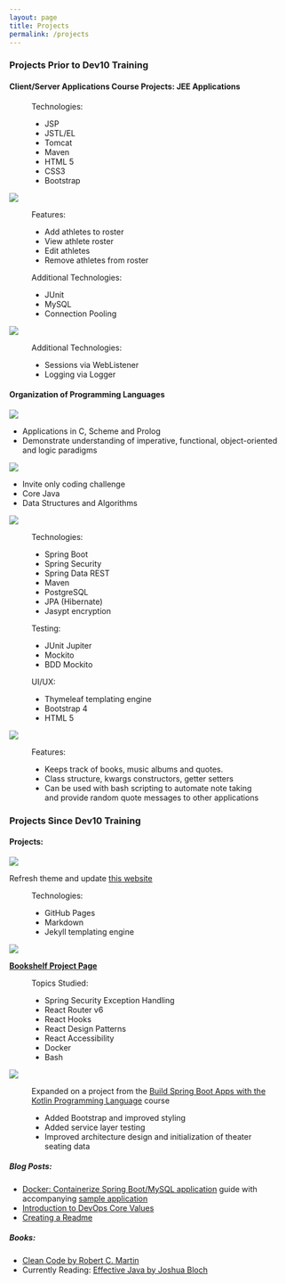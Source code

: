 ```yaml
---
layout: page
title: Projects
permalink: /projects
---
```


<div class="row justify-content-between">
<div class="col-md-6">
<h3>Projects Prior to Dev10 Training</h3>

<section>
  <h4>Client/Server Applications Course Projects: JEE Applications</h4>
  <figure>
    <figcaption>Technologies:</figcaption>
    <ul>
      <li>JSP</li>
      <li>JSTL/EL</li>
      <li>Tomcat</li>
      <li>Maven</li>
      <li>HTML 5</li>
      <li>CSS3</li>
      <li>Bootstrap</li>
    </ul>
  </figure>
  <div>
    <div>
      <a href="https://github.com/oneexists/FOAM"><img src="https://gh-card.dev/repos/oneexists/FOAM.svg"></a>
    </div>
    <figure>
      <figcaption>Features:</figcaption>
      <ul>
        <li>Add athletes to roster</li>
        <li>View athlete roster</li>
        <li>Edit athletes</li>
        <li>Remove athletes from roster</li>
      </ul>
    </figure>
    <figure>
      <figcaption>Additional Technologies:</figcaption>
      <ul>
        <li>JUnit</li>
        <li>MySQL</li>
        <li>Connection Pooling</li>
      </ul>
    </figure>  
  </div>

  <div>
    <div>
      <a href="https://github.com/oneexists/reversi"><img src="https://gh-card.dev/repos/oneexists/reversi.svg"></a>
    </div>
    <figure>
      <figcaption>Additional Technologies:</figcaption>
      <ul>
        <li>Sessions via WebListener</li>
        <li>Logging via Logger</li>
      </ul>
    </figure>    
  </div>
</section>

<section>
  <h4>Organization of Programming Languages</h4>
  <div>
    <div>
      <a href="https://github.com/oneexists/ProgrammingLanguages"><img src="https://gh-card.dev/repos/oneexists/ProgrammingLanguages.svg"></a>
    </div>
    <ul>
      <li>Applications in C, Scheme and Prolog</li>
      <li>Demonstrate understanding of imperative, functional, object-oriented and logic paradigms</li>
    </ul>
  </div>
</section>

<section>
  <div>
    <div>
      <a href="https://github.com/oneexists/FooBar"><img src="https://gh-card.dev/repos/oneexists/FooBar.svg"></a>
    </div>
    <ul>
      <li>Invite only coding challenge</li>
      <li>Core Java</li>
      <li>Data Structures and Algorithms</li>
    </ul>
  </div>
</section>

<section>
  <div>
    <div>
      <a href="https://github.com/oneexists/BulletJournal"><img src="https://gh-card.dev/repos/oneexists/BulletJournal.svg"></a>
    </div>
    <figure>
      <figcaption>Technologies:</figcaption>
      <ul>
        <li>Spring Boot</li>
        <li>Spring Security</li>
        <li>Spring Data REST</li>
        <li>Maven</li>
        <li>PostgreSQL</li>
        <li>JPA (Hibernate)</li>
        <li>Jasypt encryption</li>
      </ul>
    </figure>
    <figure>
      <figcaption>Testing:</figcaption>
      <ul>
        <li>JUnit Jupiter</li>
        <li>Mockito</li>
        <li>BDD Mockito</li>
      </ul>
    </figure>
    <figure>
      <figcaption>UI/UX:</figcaption>
      <ul>
        <li>Thymeleaf templating engine</li>
        <li>Bootstrap 4</li>
        <li>HTML 5</li>
      </ul>
    </figure>
  </div>
</section>

<section>
  <div>
    <div>
      <a href="https://github.com/oneexists/pyutil"><img src="https://gh-card.dev/repos/oneexists/pyutil.svg"></a>
    </div>
    <figure>
      <figcaption>Features:</figcaption>
      <ul>
        <li>Keeps track of books, music albums and quotes.</li>
        <li>Class structure, kwargs constructors, getter setters</li>
        <li>Can be used with bash scripting to automate note taking and provide random quote messages to other applications</li>
      </ul>
    </figure>
  </div>
</section>

</div>
<div class="col-md-6">

<h3>Projects Since Dev10 Training</h3>

<section>
  <h4>Projects:</h4>
  <div>
    <div>
      <a href="https://github.com/oneexists/oneexists.github.io"><img src="https://gh-card.dev/repos/oneexists/oneexists.github.io.svg"></a>
    </div>
    <p>
      Refresh theme and update 
      <a href="https://github.com/oneexists/oneexists.github.io">this website</a>
    </p>
    <figure>
      <figcaption>Technologies:</figcaption>
      <ul>
        <li>GitHub Pages</li>
        <li>Markdown</li>
        <li>Jekyll templating engine</li>
      </ul>
    </figure>
  </div>

  <div>
    <div>
      <a href="https://github.com/oneexists/Bookshelf"><img src="https://gh-card.dev/repos/oneexists/Bookshelf.svg"></a>
    </div>
    <p><b>
      <a href="https://oneexists.github.io/bookshelf-project">Bookshelf Project Page</a>
    </b></p>
    <figure>
      <figcaption>Topics Studied:</figcaption>
      <ul>
        <li>Spring Security Exception Handling</li>
        <li>React Router v6</li>
        <li>React Hooks</li>
        <li>React Design Patterns</li>
        <li>React Accessibility</li>
        <li>Docker</li>
        <li>Bash</li>
      </ul>
    </figure>
  </div>

  <div>
    <div>
      <a href="https://github.com/oneexists/kotlin-theater"><img src="https://gh-card.dev/repos/oneexists/kotlin-theater.svg"></a>
    </div>
    <figure>
      <figcaption>
        Expanded on a project from the 
        <a href="https://www.linkedin.com/learning/build-spring-boot-apps-with-the-kotlin-programming-language">Build Spring Boot Apps with the Kotlin Programming Language</a> 
        course
      </figcaption>
      <ul>
        <li>Added Bootstrap and improved styling</li>
        <li>Added service layer testing</li>
        <li>Improved architecture design and initialization of theater seating data</li>
      </ul>
    </figure>
  </div>
</section>

<section>
  <h5>Blog Posts:</h5>
  <ul>
    <li>
      <a href="https://oneexists.github.io/containerize-api">Docker: Containerize Spring Boot/MySQL application</a> guide with accompanying <a href="https://github.com/oneexists/containers">sample application</a>
    </li>
    <li>
      <a href="https://oneexists.github.io/devops-values">Introduction to DevOps Core Values</a>
    </li>
    <li>
      <a href="https://oneexists.github.io/creating-a-readme">Creating a Readme</a>
    </li>
  </ul>
</section>

<section>
  <h5>Books:</h5>
  <ul>
    <li><a href="https://www.goodreads.com/book/show/3735293-clean-code">Clean Code by Robert C. Martin</a></li>
    <li>Currently Reading: <a href="https://www.goodreads.com/book/show/34927404-effective-java">Effective Java by Joshua Bloch</a></li>
  </ul>
</section>

</div>
</div>
